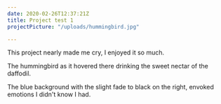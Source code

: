 ```yaml
---
date: 2020-02-26T12:37:21Z
title: Project test 1
projectPicture: "/uploads/hummingbird.jpg"

---
```

This project nearly made me cry, I enjoyed it so much.

The hummingbird as it hovered there drinking the sweet nectar of the daffodil.

The blue background with the slight fade to black on the right, envoked emotions I didn't know I had.